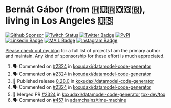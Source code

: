 # Bernát Gábor (from 🇭🇺🇷🇴🇬🇧), living in Los Angeles 🇺🇸

[![Github Sponsor](https://img.shields.io/static/v1?label=Sponsor&message=%E2%9D%A4&logo=GitHub&link=https://github.com/sponsors/gaborbernat&style=flat-square)](https://github.com/sponsors/gaborbernat)
[![Twitch Status](https://img.shields.io/twitch/status/gaborbernat?style=flat-square)](https://www.twitch.tv/gaborbernat)
[![Twitter Badge](https://img.shields.io/badge/-@gjbernat-1ca0f1?style=flat-square&labelColor=1ca0f1&logo=twitter&logoColor=white&link=https://twitter.com/gjbernat)](https://twitter.com/gjbernat)
[![PyPI](https://img.shields.io/badge/-gaborbernat-0073b7?style=flat-square&logo=Python&logoColor=white&link=https://pypi.org/user/gaborbernat/)](https://pypi.org/user/gaborbernat/)
[![Linkedin Badge](https://img.shields.io/badge/-gaborbernat-blue?style=flat-square&logo=Linkedin&logoColor=white&link=https://www.linkedin.com/in/gaborbernat/)](https://www.linkedin.com/in/gaborbernat/)
[![MAIL Badge](https://img.shields.io/badge/-gaborjbernat@gmail.com-c14438?style=flat-square&logo=Gmail&logoColor=white&link=mailto:gaborjbernat@gmail.com)](mailto:gaborjbernat@gmail.com)
[![Instagram Badge](https://img.shields.io/badge/-@gabor__bernat-845EC2?style=flat-square&labelColor=white&logo=Instagram&link=https://instagram.com/gabor_bernat/)](https://instagram.com/gabor_bernat)

[Please check out my blog](https://bernat.tech/about/) for a full list of projects I am the primary author and maintain.
Any kind of sponsorship for these effort is much appreciated.

<!--START_SECTION:activity-->

1. 🗣 Commented on [#2324](https://github.com/koxudaxi/datamodel-code-generator/pull/2324#issuecomment-2659819847) in [koxudaxi/datamodel-code-generator](https://github.com/koxudaxi/datamodel-code-generator)
2. 🗣 Commented on [#2324](https://github.com/koxudaxi/datamodel-code-generator/pull/2324#issuecomment-2659750134) in [koxudaxi/datamodel-code-generator](https://github.com/koxudaxi/datamodel-code-generator)
3. 🚀 Published release [0.28.0](https://github.com/koxudaxi/datamodel-code-generator/releases/tag/0.28.0) in [koxudaxi/datamodel-code-generator](https://github.com/koxudaxi/datamodel-code-generator)
4. 🗣 Commented on [#2324](https://github.com/koxudaxi/datamodel-code-generator/pull/2324#issuecomment-2659746124) in [koxudaxi/datamodel-code-generator](https://github.com/koxudaxi/datamodel-code-generator)
5. 🎉 Merged PR [#2324](https://github.com/koxudaxi/datamodel-code-generator/pull/2324) in [koxudaxi/datamodel-code-generator](https://github.com/koxudaxi/datamodel-code-generator)
   [tox-dev/tox](https://github.com/tox-dev/tox)
5. 🗣 Commented on [#457](https://github.com/adamchainz/time-machine/pull/457#issuecomment-2197730644) in
[adamchainz/time-machine](https://github.com/adamchainz/time-machine)
<!--END_SECTION:activity-->
